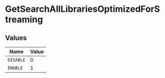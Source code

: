 # GetSearchAllLibrariesOptimizedForStreaming


## Values

| Name      | Value     |
| --------- | --------- |
| `DISABLE` | 0         |
| `ENABLE`  | 1         |